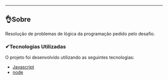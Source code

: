 #



---
##   👌Sobre
Resolução de problemas de lógica da programação pedido pelo desafio.

###  ✔Tecnologias Utilizadas
O projeto foi desenvolvido utilizando as seguintes tecnologias:
- [Javascript](https://developer.mozilla.org/pt-BR/docs/Web/JavaScript/)
- [node](https://https://nodejs.org/pt/)
